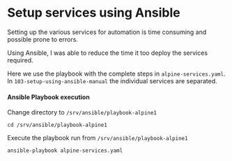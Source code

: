 # Setup services using Ansible

Setting up the various services for automation is time consuming and possible prone to errors.

Using Ansible, I was able to reduce the time it too deploy the services required. 

Here we use the playbook with the complete steps in `alpine-services.yaml`. In `103-setup-using-ansible-manual` the individual services are separated. 

#### Ansible Playbook execution  

Change directory to `/srv/ansible/playbook-alpine1`

```
cd /srv/ansible/playbook-alpine1
```

Execute the playbook run from `/srv/ansible/playbook-alpine1`

```
ansible-playbook alpine-services.yaml
```

